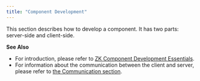 ```yaml
---
title: "Component Development"
---
```


This section describes how to develop a component. It has two parts:
server-side and client-side.

**See Also**

- For introduction, please refer to [ZK Component Development Essentials](/zk_component_dev_essentials/zk_component_overview).
- For information about the communication between the client and server,
  please refer to [the Communication section]({{site.baseurl}}/zk_client_side_ref/communication).
